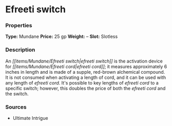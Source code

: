 ﻿---
Title: "Efreeti switch"
Type: "Mundane"
Price: "25 gp"
Weight: "–"
Slot: "Slotless"
Description: |
  "An efreeti switch is the activation device for efreeti cord; it measures approximately 6 inches in length and is made of a supple, red-brown alchemical compound. It is not consumed when activating a length of cord, and it can be used with any length of efreeti cord. It's possible to key lengths of efreeti cord to a specific switch; however, this doubles the price of both the efreeti cord and the switch."
Sources: "['Ultimate Intrigue']"
---

# Efreeti switch

### Properties

**Type:** Mundane **Price:** 25 gp **Weight:** – **Slot:** Slotless

### Description

An _[[items/Mundane/Efreeti switch|efreeti switch]]_ is the activation device for _[[items/Mundane/Efreeti cord|efreeti cord]]_; it measures approximately 6 inches in length and is made of a supple, red-brown alchemical compound. It is not consumed when activating a length of cord, and it can be used with any length of _efreeti cord_. It's possible to key lengths of _efreeti cord_ to a specific switch; however, this doubles the price of both the _efreeti cord_ and the switch.

### Sources

* Ultimate Intrigue